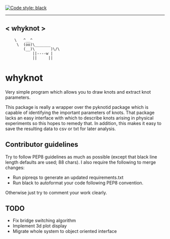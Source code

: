 [![Code style: black](https://img.shields.io/badge/code%20style-black-000000.svg)](https://github.com/ambv/black)

 _________
< whyknot >
 ---------
        \   ^__^
         \  (oo)\_______
            (__)\       )\/\
                ||----w |
                ||     ||

# whyknot
Very simple program which allows you to draw knots and extract knot parameters.

This package is really a wrapper over the pyknotid package which is capable of
identifying the important parameters of knots. That package lacks an easy interface with
which to describe knots arising in physical experiments so this hopes to remedy that. In
addition, this makes it easy to save the resulting data to csv or txt for later
analysis.

## Contributor guidelines

Try to follow PEP8 guidelines as much as possible (except that black line length
defaults are used; 88 chars). I also require the following to merge changes:

* Run pipreqs to generate an updated requirements.txt
* Run black to autoformat your code following PEP8 convention.

Otherwise just try to comment your work clearly.

## TODO

* Fix bridge switching algorithm
* Implement 3d plot display
* Migrate whole system to object oriented interface
